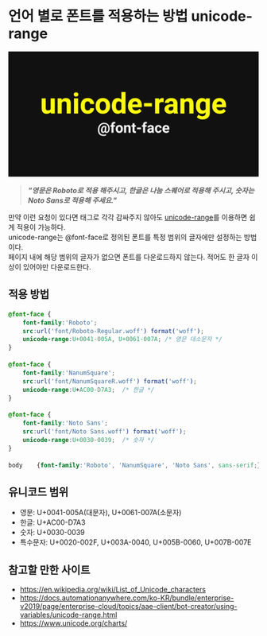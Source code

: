 # **언어 별로 폰트를 적용하는 방법 unicode-range**

![](thumb.jpg)

> **_"영문은 Roboto로 적용 해주시고, 한글은 나눔 스퀘어로 적용해 주시고, 숫자는 Noto Sans로 적용해 주세요."_**  

만약 이런 요청이 있다면 태그로 각각 감싸주지 않아도 [unicode-range](https://developer.mozilla.org/en-US/docs/Web/CSS/@font-face/unicode-range)를 이용하면 쉽게 적용이 가능하다.  
unicode-range는 @font-face로 정의된 폰트를 특정 범위의 글자에만 설정하는 방법이다.  
페이지 내에 해당 범위의 글자가 없으면 폰트를 다운로드하지 않는다. 적어도 한 글자 이상이 있어야만 다운로드한다.

## **적용 방법**
```css
@font-face {
	font-family:'Roboto';
	src:url('font/Roboto-Regular.woff') format('woff');
	unicode-range:U+0041-005A, U+0061-007A;	/* 영문 대소문자 */
}

@font-face {
	font-family:'NanumSquare';
	src:url('font/NanumSquareR.woff') format('woff');
	unicode-range:U+AC00-D7A3;	/* 한글 */
}

@font-face {
	font-family:'Noto Sans';
	src:url('font/Noto Sans.woff') format('woff');
	unicode-range:U+0030-0039;	/* 숫자 */
}

body	{font-family:'Roboto', 'NanumSquare', 'Noto Sans', sans-serif;}
```

## **유니코드 범위**
* 영문: U+0041-005A(대문자), U+0061-007A(소문자)
* 한글: U+AC00-D7A3
* 숫자: U+0030-0039
* 특수문자: U+0020-002F, U+003A-0040, U+005B-0060, U+007B-007E

## **참고할 만한 사이트**
* https://en.wikipedia.org/wiki/List_of_Unicode_characters
* https://docs.automationanywhere.com/ko-KR/bundle/enterprise-v2019/page/enterprise-cloud/topics/aae-client/bot-creator/using-variables/unicode-range.html
* https://www.unicode.org/charts/